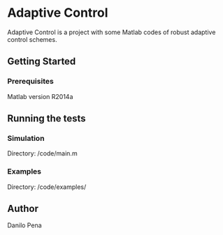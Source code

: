 # Adaptive Control

Adaptive Control is a project with some Matlab codes of robust adaptive control schemes.

## Getting Started

### Prerequisites

Matlab version R2014a

## Running the tests

### Simulation

Directory: /code/main.m

### Examples

Directory: /code/examples/

## Author

Danilo Pena



